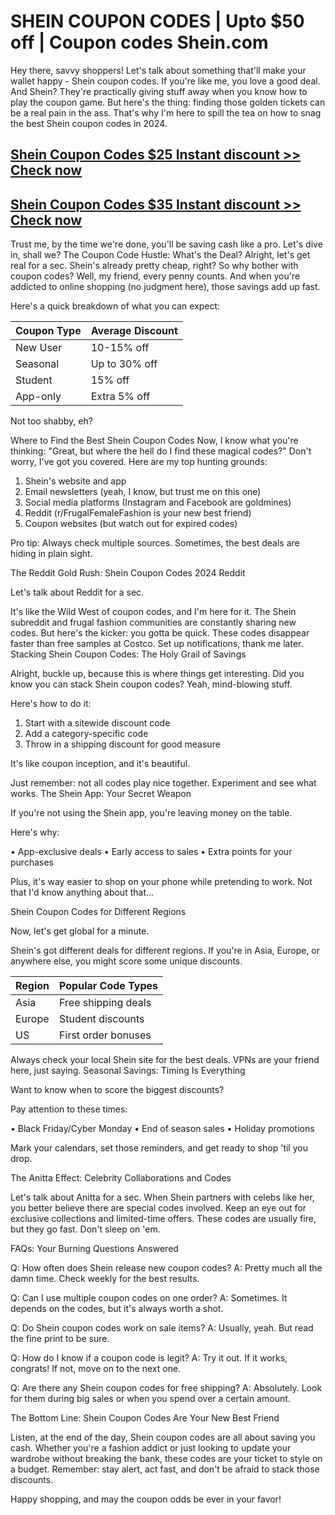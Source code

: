 # SHEIN COUPON CODES | Upto $50 off | Coupon codes Shein.com 

Hey there, savvy shoppers! Let's talk about something that'll make your wallet happy - Shein coupon codes.
If you're like me, you love a good deal. And Shein? They're practically giving stuff away when you know how to play the coupon game.
But here's the thing: finding those golden tickets can be a real pain in the ass.
That's why I'm here to spill the tea on how to snag the best Shein coupon codes in 2024.

## [Shein Coupon Codes $25 Instant discount >> Check now ](https://dynews.net/save-big-with-shein-coupon-codes/)
## [Shein Coupon Codes $35 Instant discount >> Check now ](https://dynews.net/save-big-with-shein-coupon-codes/)


Trust me, by the time we're done, you'll be saving cash like a pro.
Let's dive in, shall we?
The Coupon Code Hustle: What's the Deal?
Alright, let's get real for a sec.
Shein's already pretty cheap, right? So why bother with coupon codes?
Well, my friend, every penny counts. And when you're addicted to online shopping (no judgment here), those savings add up fast.

Here's a quick breakdown of what you can expect:

| Coupon Type | Average Discount |
|-------------|------------------|
| New User    | 10-15% off       |
| Seasonal    | Up to 30% off    |
| Student     | 15% off          |
| App-only    | Extra 5% off     |

Not too shabby, eh?

Where to Find the Best Shein Coupon Codes
Now, I know what you're thinking: "Great, but where the hell do I find these magical codes?"
Don't worry, I've got you covered. Here are my top hunting grounds:

1. Shein's website and app
2. Email newsletters (yeah, I know, but trust me on this one)
3. Social media platforms (Instagram and Facebook are goldmines)
4. Reddit (r/FrugalFemaleFashion is your new best friend)
5. Coupon websites (but watch out for expired codes)

Pro tip: Always check multiple sources. Sometimes, the best deals are hiding in plain sight.

The Reddit Gold Rush: Shein Coupon Codes 2024 Reddit

Let's talk about Reddit for a sec.

It's like the Wild West of coupon codes, and I'm here for it.
The Shein subreddit and frugal fashion communities are constantly sharing new codes.
But here's the kicker: you gotta be quick. These codes disappear faster than free samples at Costco.
Set up notifications, thank me later.
Stacking Shein Coupon Codes: The Holy Grail of Savings

Alright, buckle up, because this is where things get interesting.
Did you know you can stack Shein coupon codes? Yeah, mind-blowing stuff.

Here's how to do it:

1. Start with a sitewide discount code
2. Add a category-specific code
3. Throw in a shipping discount for good measure

It's like coupon inception, and it's beautiful.

Just remember: not all codes play nice together. Experiment and see what works.
The Shein App: Your Secret Weapon

If you're not using the Shein app, you're leaving money on the table.

Here's why:

• App-exclusive deals
• Early access to sales
• Extra points for your purchases

Plus, it's way easier to shop on your phone while pretending to work. Not that I'd know anything about that...

Shein Coupon Codes for Different Regions

Now, let's get global for a minute.

Shein's got different deals for different regions. If you're in Asia, Europe, or anywhere else, you might score some unique discounts.

| Region | Popular Code Types |
|--------|---------------------|
| Asia   | Free shipping deals |
| Europe | Student discounts   |
| US     | First order bonuses |

Always check your local Shein site for the best deals. VPNs are your friend here, just saying.
Seasonal Savings: Timing Is Everything

Want to know when to score the biggest discounts?

Pay attention to these times:

• Black Friday/Cyber Monday
• End of season sales
• Holiday promotions

Mark your calendars, set those reminders, and get ready to shop 'til you drop.

The Anitta Effect: Celebrity Collaborations and Codes

Let's talk about Anitta for a sec.
When Shein partners with celebs like her, you better believe there are special codes involved.
Keep an eye out for exclusive collections and limited-time offers.
These codes are usually fire, but they go fast. Don't sleep on 'em.

FAQs: Your Burning Questions Answered

Q: How often does Shein release new coupon codes?
A: Pretty much all the damn time. Check weekly for the best results.

Q: Can I use multiple coupon codes on one order?
A: Sometimes. It depends on the codes, but it's always worth a shot.

Q: Do Shein coupon codes work on sale items?
A: Usually, yeah. But read the fine print to be sure.

Q: How do I know if a coupon code is legit?
A: Try it out. If it works, congrats! If not, move on to the next one.

Q: Are there any Shein coupon codes for free shipping?
A: Absolutely. Look for them during big sales or when you spend over a certain amount.

The Bottom Line: Shein Coupon Codes Are Your New Best Friend

Listen, at the end of the day, Shein coupon codes are all about saving you cash.
Whether you're a fashion addict or just looking to update your wardrobe without breaking the bank, these codes are your ticket to style on a budget.
Remember: stay alert, act fast, and don't be afraid to stack those discounts.

Happy shopping, and may the coupon odds be ever in your favor!
